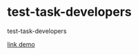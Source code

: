 # test-task-developers
test-task-developers

<a href="https://wharin1984.github.io/test-task-developers/dist/">link demo</a>